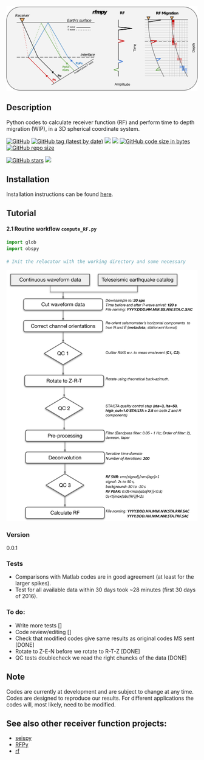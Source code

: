 ![My Image](plots/rfmpy_logo.png)

Description 
------------
Python codes to calculate receiver function (RF) and 
perform time to depth migration (WIP), in a 3D spherical coordinate system. 


[![GitHub](https://img.shields.io/github/license/kemichai/rfmpy)]()
[![GitHub tag (latest by date)](https://img.shields.io/github/v/tag/kemichai/rfmpy)]()
[![](https://img.shields.io/github/last-commit/kemichai/rfmpy)]()
[![](https://img.shields.io/github/commit-activity/m/kemichai/rfmpy)]()
[![GitHub code size in bytes](https://img.shields.io/github/languages/code-size/kemichai/rfmpy)]()
[![GitHub repo size](https://img.shields.io/github/repo-size/kemichai/rfmpy)]()

<!---
Add zenodo here
[![DOI](https://zenodo.org/badge/41006349.svg)](https://zenodo.org/badge/latestdoi/41006349)
--->
[![GitHub stars](https://img.shields.io/github/stars/kemichai/rfmpy?style=social)]()
[![](https://img.shields.io/github/forks/kemichai/rfmpy?style=social)]()

Installation
------------
Installation instructions can be found [here](docs/installation.md).

Tutorial
------------

<!---
LINK TO DOWNLOAD A DATASET TO USE...
LOOK here for more ideas:...https://github.com/insarlab/MintPy/tree/main/docs
```bash
wget https://zenodo.org/record/3952953/files/FernandinaSenDT128.tar.xz
tar -xvJf FernandinaSenDT128.tar.xz
cd FernandinaSenDT128/mintpy
smallbaselineApp.py ${MINTPY_HOME}/mintpy/data/input_files/FernandinaSenDT128.txt
```
--->

#### 2.1 Routine workflow `compute_RF.py` ####

```python
import glob
import obspy

# Init the relocator with the working directory and some necessary

```

![My Image](plots/rf_steps.jpg)


### Version
0.0.1


 
### Tests

* Comparisons with Matlab codes are in good agreement (at least for the larger spikes).
* Test for all available data within 30 days took ~28 minutes (first 30 days of 2016).

### To do: ###
* Write more tests []
* Code review/editing []
* Check that modified codes give same results as original codes MS sent [DONE]
* Rotate to Z-E-N before we rotate to R-T-Z [DONE]
* QC tests doublecheck we read the right chuncks of the data [DONE]  


Note
------------
Codes are currently at development and are subject to 
change at any time. Codes are designed to reproduce our results.
For different applications the codes will, most likely, need to be modified.

See also other receiver function projects:
------------
* [seispy](https://github.com/xumi1993/seispy) 
* [RFPy](https://github.com/paudetseis/RfPy) 
* [rf](https://github.com/trichter/rf) 


